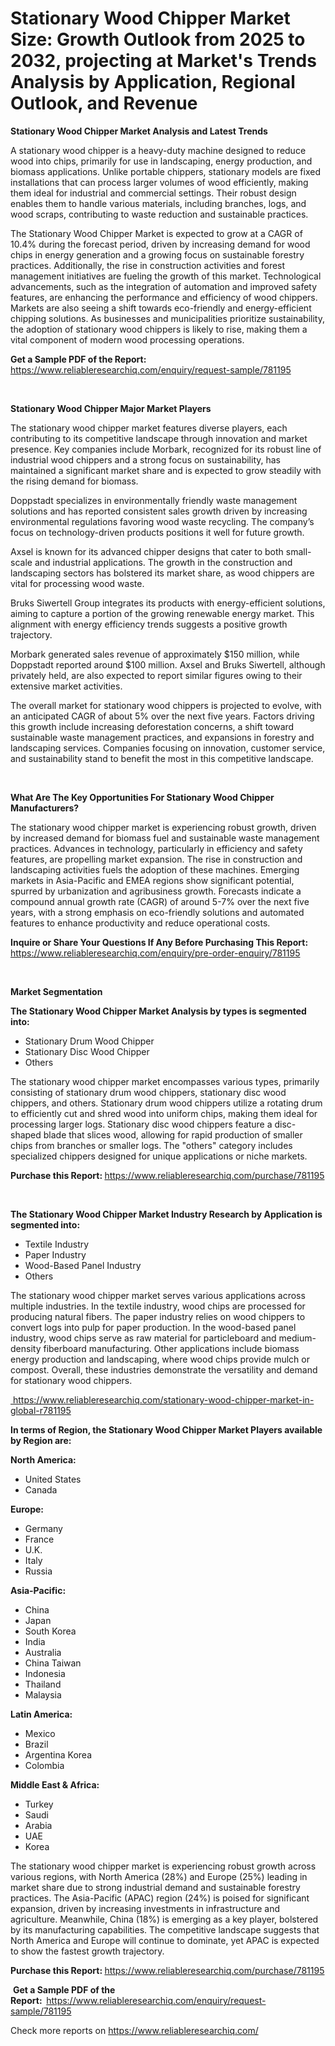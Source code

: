 <p><h1>Stationary Wood Chipper Market Size: Growth Outlook from 2025 to 2032, projecting at Market's Trends Analysis by Application, Regional Outlook, and Revenue</h1></p><p><strong>Stationary Wood Chipper Market Analysis and Latest Trends</strong></p>
<p><p>A stationary wood chipper is a heavy-duty machine designed to reduce wood into chips, primarily for use in landscaping, energy production, and biomass applications. Unlike portable chippers, stationary models are fixed installations that can process larger volumes of wood efficiently, making them ideal for industrial and commercial settings. Their robust design enables them to handle various materials, including branches, logs, and wood scraps, contributing to waste reduction and sustainable practices.</p><p>The Stationary Wood Chipper Market is expected to grow at a CAGR of 10.4% during the forecast period, driven by increasing demand for wood chips in energy generation and a growing focus on sustainable forestry practices. Additionally, the rise in construction activities and forest management initiatives are fueling the growth of this market. Technological advancements, such as the integration of automation and improved safety features, are enhancing the performance and efficiency of wood chippers. Markets are also seeing a shift towards eco-friendly and energy-efficient chipping solutions. As businesses and municipalities prioritize sustainability, the adoption of stationary wood chippers is likely to rise, making them a vital component of modern wood processing operations.</p></p>
<p><strong>Get a Sample PDF of the Report:&nbsp;</strong> <a href="https://www.reliableresearchiq.com/enquiry/request-sample/781195?utm_campaign=3066&utm_medium=2&utm_source=Github&utm_content=ia&utm_term=26032025&utm_id=stationary-wood-chipper">https://www.reliableresearchiq.com/enquiry/request-sample/781195</a></p>
<p>&nbsp;</p>
<p><strong>Stationary Wood Chipper Major Market Players</strong></p>
<p><p>The stationary wood chipper market features diverse players, each contributing to its competitive landscape through innovation and market presence. Key companies include Morbark, recognized for its robust line of industrial wood chippers and a strong focus on sustainability, has maintained a significant market share and is expected to grow steadily with the rising demand for biomass.</p><p>Doppstadt specializes in environmentally friendly waste management solutions and has reported consistent sales growth driven by increasing environmental regulations favoring wood waste recycling. The company’s focus on technology-driven products positions it well for future growth.</p><p>Axsel is known for its advanced chipper designs that cater to both small-scale and industrial applications. The growth in the construction and landscaping sectors has bolstered its market share, as wood chippers are vital for processing wood waste.</p><p>Bruks Siwertell Group integrates its products with energy-efficient solutions, aiming to capture a portion of the growing renewable energy market. This alignment with energy efficiency trends suggests a positive growth trajectory.</p><p>Morbark generated sales revenue of approximately $150 million, while Doppstadt reported around $100 million. Axsel and Bruks Siwertell, although privately held, are also expected to report similar figures owing to their extensive market activities.</p><p>The overall market for stationary wood chippers is projected to evolve, with an anticipated CAGR of about 5% over the next five years. Factors driving this growth include increasing deforestation concerns, a shift toward sustainable waste management practices, and expansions in forestry and landscaping services. Companies focusing on innovation, customer service, and sustainability stand to benefit the most in this competitive landscape.</p></p>
<p>&nbsp;</p>
<p><strong>What Are The Key Opportunities For Stationary Wood Chipper Manufacturers?</strong></p>
<p><p>The stationary wood chipper market is experiencing robust growth, driven by increased demand for biomass fuel and sustainable waste management practices. Advances in technology, particularly in efficiency and safety features, are propelling market expansion. The rise in construction and landscaping activities fuels the adoption of these machines. Emerging markets in Asia-Pacific and EMEA regions show significant potential, spurred by urbanization and agribusiness growth. Forecasts indicate a compound annual growth rate (CAGR) of around 5-7% over the next five years, with a strong emphasis on eco-friendly solutions and automated features to enhance productivity and reduce operational costs.</p></p>
<p><strong>Inquire or Share Your Questions If Any Before Purchasing This Report:</strong> <a href="https://www.reliableresearchiq.com/enquiry/pre-order-enquiry/781195?utm_campaign=3066&utm_medium=2&utm_source=Github&utm_content=ia&utm_term=26032025&utm_id=stationary-wood-chipper">https://www.reliableresearchiq.com/enquiry/pre-order-enquiry/781195</a></p>
<p>&nbsp;</p>
<p><strong>Market Segmentation</strong></p>
<p><strong>The Stationary Wood Chipper Market Analysis by types is segmented into:</strong></p>
<p><ul><li>Stationary Drum Wood Chipper</li><li>Stationary Disc Wood Chipper</li><li>Others</li></ul></p>
<p><p>The stationary wood chipper market encompasses various types, primarily consisting of stationary drum wood chippers, stationary disc wood chippers, and others. Stationary drum wood chippers utilize a rotating drum to efficiently cut and shred wood into uniform chips, making them ideal for processing larger logs. Stationary disc wood chippers feature a disc-shaped blade that slices wood, allowing for rapid production of smaller chips from branches or smaller logs. The "others" category includes specialized chippers designed for unique applications or niche markets.</p></p>
<p><strong>Purchase this Report:&nbsp;</strong><a href="https://www.reliableresearchiq.com/purchase/781195?utm_campaign=3066&utm_medium=2&utm_source=Github&utm_content=ia&utm_term=26032025&utm_id=stationary-wood-chipper">https://www.reliableresearchiq.com/purchase/781195</a></p>
<p>&nbsp;</p>
<p><strong>The Stationary Wood Chipper Market Industry Research by Application is segmented into:</strong></p>
<p><ul><li>Textile Industry</li><li>Paper Industry</li><li>Wood-Based Panel Industry</li><li>Others</li></ul></p>
<p><p>The stationary wood chipper market serves various applications across multiple industries. In the textile industry, wood chips are processed for producing natural fibers. The paper industry relies on wood chippers to convert logs into pulp for paper production. In the wood-based panel industry, wood chips serve as raw material for particleboard and medium-density fiberboard manufacturing. Other applications include biomass energy production and landscaping, where wood chips provide mulch or compost. Overall, these industries demonstrate the versatility and demand for stationary wood chippers.</p></p>
<p><a href="https://www.reliableresearchiq.com/stationary-wood-chipper-market-in-global-r781195?utm_campaign=3066&utm_medium=2&utm_source=Github&utm_content=ia&utm_term=26032025&utm_id=stationary-wood-chipper">&nbsp;https://www.reliableresearchiq.com/stationary-wood-chipper-market-in-global-r781195</a></p>
<p><strong>In terms of Region, the Stationary Wood Chipper Market Players available by Region are:</strong></p>
<p>
    <p> <strong> North America: </strong>
        <ul>
            <li>United States</li>
            <li>Canada</li>
        </ul>
        </p> 
    <p> <strong> Europe: </strong>
        <ul>
            <li>Germany</li>
            <li>France</li>
            <li>U.K.</li>
            <li>Italy</li>
            <li>Russia</li>
        </ul>
        </p> 
    <p> <strong> Asia-Pacific: </strong>
        <ul>
            <li>China</li>
            <li>Japan</li>
            <li>South Korea</li>
            <li>India</li>
            <li>Australia</li>
            <li>China Taiwan</li>
            <li>Indonesia</li>
            <li>Thailand</li>
            <li>Malaysia</li>
        </ul>
        </p> 
    <p> <strong> Latin America: </strong>
        <ul>
            <li>Mexico</li>
            <li>Brazil</li>
            <li>Argentina Korea</li>
            <li>Colombia</li>
        </ul>
        </p> 
    <p> <strong> Middle East & Africa: </strong>
        <ul>
            <li>Turkey</li>
            <li>Saudi</li>
            <li>Arabia</li>
            <li>UAE</li>
            <li>Korea</li>
        </ul>
    </p>
    </p>
<p><p>The stationary wood chipper market is experiencing robust growth across various regions, with North America (28%) and Europe (25%) leading in market share due to strong industrial demand and sustainable forestry practices. The Asia-Pacific (APAC) region (24%) is poised for significant expansion, driven by increasing investments in infrastructure and agriculture. Meanwhile, China (18%) is emerging as a key player, bolstered by its manufacturing capabilities. The competitive landscape suggests that North America and Europe will continue to dominate, yet APAC is expected to show the fastest growth trajectory.</p></p>
<p><strong>Purchase this Report: </strong><a href="https://www.reliableresearchiq.com/purchase/781195?utm_campaign=3066&utm_medium=2&utm_source=Github&utm_content=ia&utm_term=26032025&utm_id=stationary-wood-chipper">https://www.reliableresearchiq.com/purchase/781195</a></p>
<p>&nbsp;<strong>Get a Sample PDF of the Report:&nbsp;&nbsp;</strong><a href="https://www.reliableresearchiq.com/enquiry/request-sample/781195?utm_campaign=3066&utm_medium=2&utm_source=Github&utm_content=ia&utm_term=26032025&utm_id=stationary-wood-chipper">https://www.reliableresearchiq.com/enquiry/request-sample/781195</a></p>
<p><strong></strong></p>
<p>Check more reports on <a href="https://www.reliableresearchiq.com/?utm_campaign=3066&utm_medium=2&utm_source=Github&utm_content=ia&utm_term=26032025&utm_id=stationary-wood-chipper">https://www.reliableresearchiq.com/</a></p>